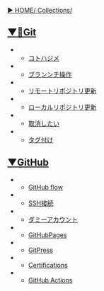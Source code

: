 [▶︎ HOME/ Collections/](https://gitpress.io/@sh16ma/collections)


## [▼📍Git](https://gitpress.io/c/git__/)
- - [コトハジメ](git_init.md)
- - [ブランンチ操作](git_cli_branch.md)
- - [リモートリポジトリ更新](git_cli_commit.md)
- - [ローカルリポジトリ更新](git_cli_pull.md)
- - [取消したい](git_cli_reset.md)
- - [タグ付け](git_cli_tag.md)


## [▼GitHub](https://gitpress.io/c/git__/)
- - [GitHub flow](git_github_flow.md)
- - [SSH接続](git_github_ssh.md)
- - [ダミーアカウント](git_github_dummy_account.md)
- - [GitHubPages](git_github_pages.md)
- - [GitPress](git_github_gitpress.md)
- - [Certifications](git_github_certifications.md)
- - [GitHub Actions](git_github_actions.md)


